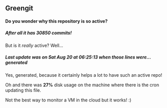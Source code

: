 ## Greengit

#### Do you wonder why this repository is so active?

##### After all it has 30850 commits!

But is it *really* active? Well...

##### Last update was on Sat Aug 20 at 06:25:13 when those lines were... generated

Yes, generated, because it certainly helps a lot to have such an active repo!

Oh and there was **27%** disk usage on the machine
where there is the cron updating this file.

Not the best way to monitor a VM in the cloud but it works! :)
